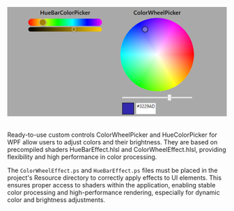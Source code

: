 <div align="center">

<img src="https://github.com/Greedeks/WpfColorShaderPicker/blob/6798d0353c06d1518ad5a45d2d4a3b651d871814/prw.png"/><br/><br/>

</div>

Ready-to-use custom controls ColorWheelPicker and HueColorPicker for WPF allow users to adjust colors and their brightness.
They are based on precompiled shaders HueBarEffect.hlsl and ColorWheelEffect.hlsl, providing flexibility and high performance in color processing.


The `ColorWheelEffect.ps` and `HueBarEffect.ps` files must be placed in the project's Resource directory to correctly apply effects to UI elements. 
This ensures proper access to shaders within the application, enabling stable color processing and high-performance rendering, especially for dynamic color and brightness adjustments.


